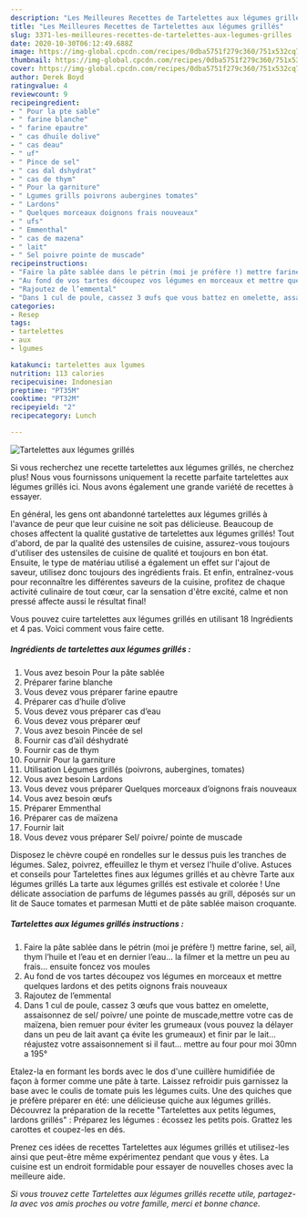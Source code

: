 ```yaml
---
description: "Les Meilleures Recettes de Tartelettes aux légumes grillés"
title: "Les Meilleures Recettes de Tartelettes aux légumes grillés"
slug: 3371-les-meilleures-recettes-de-tartelettes-aux-legumes-grilles
date: 2020-10-30T06:12:49.688Z
image: https://img-global.cpcdn.com/recipes/0dba5751f279c360/751x532cq70/tartelettes-aux-legumes-grilles-photo-principale-de-la-recette.jpg
thumbnail: https://img-global.cpcdn.com/recipes/0dba5751f279c360/751x532cq70/tartelettes-aux-legumes-grilles-photo-principale-de-la-recette.jpg
cover: https://img-global.cpcdn.com/recipes/0dba5751f279c360/751x532cq70/tartelettes-aux-legumes-grilles-photo-principale-de-la-recette.jpg
author: Derek Boyd
ratingvalue: 4
reviewcount: 9
recipeingredient:
- " Pour la pte sable"
- " farine blanche"
- " farine epautre"
- " cas dhuile dolive"
- " cas deau"
- " uf"
- " Pince de sel"
- " cas dal dshydrat"
- " cas de thym"
- " Pour la garniture"
- " Lgumes grills poivrons aubergines tomates"
- " Lardons"
- " Quelques morceaux doignons frais nouveaux"
- " ufs"
- " Emmenthal"
- " cas de mazena"
- " lait"
- " Sel poivre pointe de muscade"
recipeinstructions:
- "Faire la pâte sablée dans le pétrin (moi je préfère !) mettre farine, sel, aïl, thym l’huile et l’eau et en dernier l’eau... la filmer et la mettre un peu au frais... ensuite foncez vos moules"
- "Au fond de vos tartes découpez vos légumes en morceaux et mettre quelques lardons et des petits oignons frais nouveaux"
- "Rajoutez de l’emmental"
- "Dans 1 cul de poule, cassez 3 œufs que vous battez en omelette, assaisonnez de sel/ poivre/ une pointe de muscade,mettre votre cas de maïzena, bien remuer pour éviter les grumeaux (vous pouvez la délayer dans un peu de lait avant ça évite les grumeaux) et finir par le lait... réajustez votre assaisonnement si il faut... mettre au four pour moi 30mn a 195°"
categories:
- Resep
tags:
- tartelettes
- aux
- lgumes

katakunci: tartelettes aux lgumes 
nutrition: 113 calories
recipecuisine: Indonesian
preptime: "PT35M"
cooktime: "PT32M"
recipeyield: "2"
recipecategory: Lunch

---
```



![Tartelettes aux légumes grillés](https://img-global.cpcdn.com/recipes/0dba5751f279c360/751x532cq70/tartelettes-aux-legumes-grilles-photo-principale-de-la-recette.jpg)

Si vous recherchez une recette tartelettes aux légumes grillés, ne cherchez plus! Nous vous fournissons uniquement la recette parfaite tartelettes aux légumes grillés ici. Nous avons également une grande variété de recettes à essayer.

En général, les gens ont abandonné tartelettes aux légumes grillés à l'avance de peur que leur cuisine ne soit pas délicieuse. Beaucoup de choses affectent la qualité gustative de tartelettes aux légumes grillés! Tout d'abord, de par la qualité des ustensiles de cuisine, assurez-vous toujours d'utiliser des ustensiles de cuisine de qualité et toujours en bon état. Ensuite, le type de matériau utilisé a également un effet sur l'ajout de saveur, utilisez donc toujours des ingrédients frais. Et enfin, entraînez-vous pour reconnaître les différentes saveurs de la cuisine, profitez de chaque activité culinaire de tout cœur, car la sensation d'être excité, calme et non pressé affecte aussi le résultat final!

<!--inarticleads1-->

Vous pouvez cuire tartelettes aux légumes grillés en utilisant 18 Ingrédients et 4 pas. Voici comment vous faire cette.

##### Ingrédients de tartelettes aux légumes grillés :

1. Vous avez besoin  Pour la pâte sablée
1. Préparer  farine blanche
1. Vous devez vous préparer  farine epautre
1. Préparer  cas d’huile d’olive
1. Vous devez vous préparer  cas d’eau
1. Vous devez vous préparer  œuf
1. Vous avez besoin  Pincée de sel
1. Fournir  cas d’aïl déshydraté
1. Fournir  cas de thym
1. Fournir  Pour la garniture
1. Utilisation  Légumes grillés (poivrons, aubergines, tomates)
1. Vous avez besoin  Lardons
1. Vous devez vous préparer  Quelques morceaux d’oignons frais nouveaux
1. Vous avez besoin  œufs
1. Préparer  Emmenthal
1. Préparer  cas de maïzena
1. Fournir  lait
1. Vous devez vous préparer  Sel/ poivre/ pointe de muscade


Disposez le chèvre coupé en rondelles sur le dessus puis les tranches de légumes. Salez, poivrez, effeuillez le thym et versez l&#39;huile d&#39;olive. Astuces et conseils pour Tartelettes fines aux légumes grillés et au chèvre Tarte aux légumes grillés La tarte aux légumes grillés est estivale et colorée ! Une délicate association de parfums de légumes passés au grill, déposés sur un lit de Sauce tomates et parmesan Mutti et de pâte sablée maison croquante. 

<!--inarticleads2-->

##### Tartelettes aux légumes grillés instructions :

1. Faire la pâte sablée dans le pétrin (moi je préfère !) mettre farine, sel, aïl, thym l’huile et l’eau et en dernier l’eau... la filmer et la mettre un peu au frais... ensuite foncez vos moules
1. Au fond de vos tartes découpez vos légumes en morceaux et mettre quelques lardons et des petits oignons frais nouveaux
1. Rajoutez de l’emmental
1. Dans 1 cul de poule, cassez 3 œufs que vous battez en omelette, assaisonnez de sel/ poivre/ une pointe de muscade,mettre votre cas de maïzena, bien remuer pour éviter les grumeaux (vous pouvez la délayer dans un peu de lait avant ça évite les grumeaux) et finir par le lait... réajustez votre assaisonnement si il faut... mettre au four pour moi 30mn a 195°


Etalez-la en formant les bords avec le dos d&#39;une cuillère humidifiée de façon à former comme une pâte à tarte. Laissez refroidir puis garnissez la base avec le coulis de tomate puis les légumes cuits. Une des quiches que je préfère préparer en été: une délicieuse quiche aux légumes grillés. Découvrez la préparation de la recette &#34;Tartelettes aux petits légumes, lardons grillés&#34; : Préparez les légumes : écossez les petits pois. Grattez les carottes et coupez-les en dés. 

<!--inarticleads1-->

<p>
Prenez ces idées de recettes Tartelettes aux légumes grillés et utilisez-les ainsi que peut-être même expérimentez pendant que vous y êtes. La cuisine est un endroit formidable pour essayer de nouvelles choses avec la meilleure aide.
</p>

<p>
<i>Si vous trouvez cette Tartelettes aux légumes grillés recette utile, partagez-la avec vos amis proches ou votre famille, merci et bonne chance.</i>
</p>
